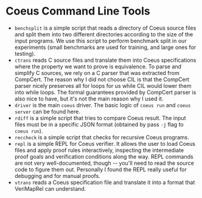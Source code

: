 # Coeus Command Line Tools

- `benchsplit` is a simple script that reads a directory of Coeus source files and split them into two different directories according to the size of the input programs. We use this script to perform benchmark split in our experiments (small benchmarks are used for training, and large ones for testing).
- `ctrans` reads C source files and translate them into Coeus specifications where the property we want to prove is equivalence. To parse and simplify C sources, we rely on a C parser that was extracted from CompCert. The reason why I did not choose CIL is that the CompCert parser nicely preserves all for loops for us while CIL would lower them into while loops. The formal guarantees provided by CompCert parser is also nice to have, but it's not the main reason why I used it.
- `driver` is the main `coeus` driver. The basic logic of `coeus run` and `coeus server` can be found here.
- `rdiff` is a simple script that tries to compare Coeus result. The input files must be in a specific JSON format (obtained by pass `-j` flag to `coeus run`).
- `reccheck` is a simple script that checks for recursive Coeus programs.
- `repl` is a simple REPL for Coeus verifier. It allows the user to load Coeus files and apply proof rules interactively, inspecting the intermediate proof goals and verification conditions along the way. REPL commands are not very well-documented, though -- you'll need to read the source code to figure them out. Personally I found the REPL really useful for debugging and for manual proofs.
- `vtrans` reads a Coeus specification file and translate it into a format that VeriMapRel can understand. 